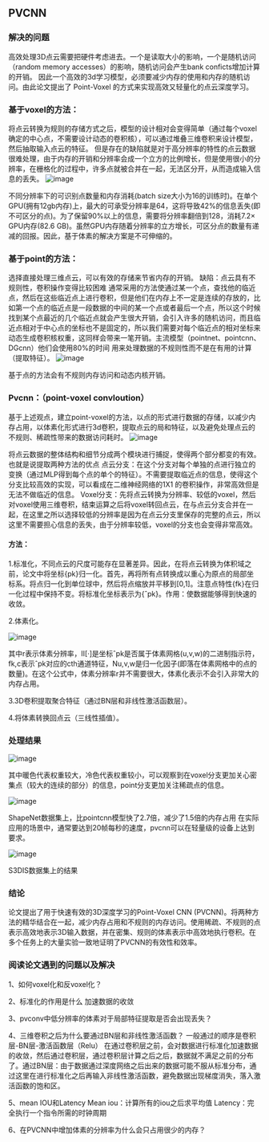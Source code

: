 ## PVCNN

### 解决的问题

高效处理3D点云需要把硬件考虑进去。一个是读取大小的影响，一个是随机访问（random memory accesses）的影响，随机访问会产生bank conficts增加计算的开销。
因此一个高效的3d学习模型，必须要减少内存的使用和内存的随机访问。由此论文提出了 Point-Voxel 的方式来实现高效又轻量化的点云深度学习。

### 基于voxel的方法：

将点云转换为规则的存储方式之后，模型的设计相对会变得简单（通过每个voxel确定的中心点，不需要设计动态的卷积核），可以通过堆叠三维卷积来设计模型，然后抽取输入点云的特征。
但是存在的缺陷就是对于高分辨率的特性的点云数据很难处理，由于内存的开销和分辨率会成一个立方的比例增长，但是使用很小的分辨率，在栅格化的过程中，许多点就被合并在一起，无法区分开，从而造成输入信息的丢失。
![image](https://user-images.githubusercontent.com/101624067/174528726-f18b4d5e-8a8c-4692-b3c1-84aeef0719cb.png)

不同分辨率下的可识别点数量和内存消耗(batch size大小为16的训练时)。在单个GPU(拥有12gb内存)上，最大的可承受分辨率是64，这将导致42%的信息丢失(即不可区分的点)。为了保留90%以上的信息，需要将分辨率翻倍到128，消耗7.2× GPU内存(82.6 GB)。虽然GPU内存随着分辨率的立方增长，可区分点的数量有递减的回报。因此，基于体素的解决方案是不可伸缩的。

### 基于point的方法：

选择直接处理三维点云，可以有效的存储来节省内存的开销。
缺陷：点云具有不规则性，卷积操作变得比较困难
通常采用的方法使通过某一个点，查找他的临近点，然后在这些临近点上进行卷积，但是他们在内存上不一定是连续的存放的，比如第一个点的临近点是一段数据的中间的某一个点或者最后一个点，所以这个时候找到某个点最近的几个临近点就会产生很大开销，会引入许多的随机访问，而且临近点相对于中心点的坐标也不是固定的，所以我们需要对每个临近点的相对坐标来动态生成卷积核权重，这同样会带来一笔开销。主流模型（pointnet、pointcnn、DGcnn）他们会使用80%的时间 用来处理数据的不规则性而不是在有用的计算（提取特征）。
![image](https://user-images.githubusercontent.com/101624067/174528772-add3060b-fc6d-4ea5-b1df-fdf6b4dcb028.png)

基于点的方法会有不规则内存访问和动态内核开销。

### Pvcnn：（point-voxel convloution）

基于上述观点，建立point-voxel的方法，以点的形式进行数据的存储，以减少内存占用，以体素化形式进行3d卷积，提取点云的局和特征，以及避免处理点云的不规则、稀疏性带来的数据访问耗时。
![image](https://user-images.githubusercontent.com/101624067/165754607-f13512fa-97fa-4340-aab3-c05a888ae166.png)

将点云数据的整体结构和细节分成两个模块进行捕捉，使得两个部分都变的有效。也就是说提取两种方法的优点
点云分支：在这个分支对每个单独的点进行独立的变换（通过MLP得到每个点的单个的特征）。不需要提取临近点的信息，使得这个分支比较高效的实现，可以看成在二维神经网络的1X1
的卷积操作，非常高效但是无法不做临近的信息。
Voxel分支：先将点云转换为分辨率、较低的voxel，然后对voxel使用三维卷积，结束运算之后将voxel转回点云，在与点云分支合并在一起，在这里之所以选择较低的分辨率是因为在点云分支里保存的完整的点云，所以这里不需要担心信息的丢失，由于分辨率较低，voxel的分支也会变得非常高效。

#### 方法：

1.标准化，不同点云的尺度可能存在显著差异。因此，在将点云转换为体积域之前，论文中将坐标{pk}归一化。首先，再将所有点转换成以重心为原点的局部坐标系。将点归一化到单位球中，然后将点缩放并平移到[0,1]。注意点特性{fk}在归一化过程中保持不变。将标准化坐标表示为{ˆpk}。作用：使数据能够得到快速的收敛。

2.体素化。

![image](https://user-images.githubusercontent.com/101624067/174529030-2e365c5f-8a23-4624-bdf8-d6b069711279.png)

其中r表示体素分辨率，II[·]是坐标ˆpk是否属于体素网格(u,v,w)的二进制指示符，fk,c表示ˆpk对应的cth通道特征，Nu,v,w是归一化因子(即落在体素网格中的点的数量)。在这个公式中，体素分辨率r并不需要很大，体素化表示不会引入非常大的内存占用。

3.3D卷积提取聚合特征（通过BN层和非线性激活函数层）。

4.将体素转换回点云（三线性插值）。

### 处理结果

![image](https://user-images.githubusercontent.com/101624067/165754636-04d4ffb1-dd56-4743-81a4-003e7a5e71af.png)

其中暖色代表权重较大，冷色代表权重较小，可以观察到在voxel分支更加关心密集点（较大的连续的部分）的信息，point分支更加关注稀疏点的信息。

![image](https://user-images.githubusercontent.com/101624067/174530549-c7b30b17-4e62-4a8a-919d-dc3689677124.png)

ShapeNet数据集上，比pointcnn模型快了2.7倍，减少了1.5倍的内存占用
在实际应用的场景中，通常要达到20帧每秒的速度，pvcnn可以在轻量级的设备上达到要求。

![image](https://user-images.githubusercontent.com/101624067/174530605-bb703dfc-8964-4ccf-9d9a-2a37b9fc3195.png)

S3DIS数据集上的结果

### 结论

论文提出了用于快速有效的3D深度学习的Point-Voxel CNN (PVCNN)。将两种方法的精华结合在一起，减少内存占用和不规则的内存访问。使用稀疏、不规则的点表示高效地表示3D输入数据，并在密集、规则的体素表示中高效地执行卷积。在多个任务上的大量实验一致地证明了PVCNN的有效性和效率。

### 阅读论文遇到的问题以及解决

1、如何voxel化和反voxel化？

2、标准化的作用是什么
加速数据的收敛

3、pvconv中低分辨率的体素对于局部特征提取是否会出现丢失？

4、三维卷积之后为什么要通过BN层和非线性激活函数？
一般通过的顺序是卷积层-BN层-激活函数层（Relu）
在通过卷积层之前，会对数据进行标准化加速数据的收敛，然后通过卷积层，通过卷积层计算之后之后，数据就不满足之前的分布了。通过BN层：由于数据通过深度网络之后出来的数据可能不服从标准分布，通过这里在进行标准化之后再输入非线性激活函数，避免数据出现梯度消失，落入激活函数的饱和区。

5、mean IOU和Latency
Mean iou：计算所有的iou之后求平均值
Latency：完全执行一个指令所需的时钟周期

6、在PVCNN中增加体素的分辨率为什么会只占用很少的内存？
